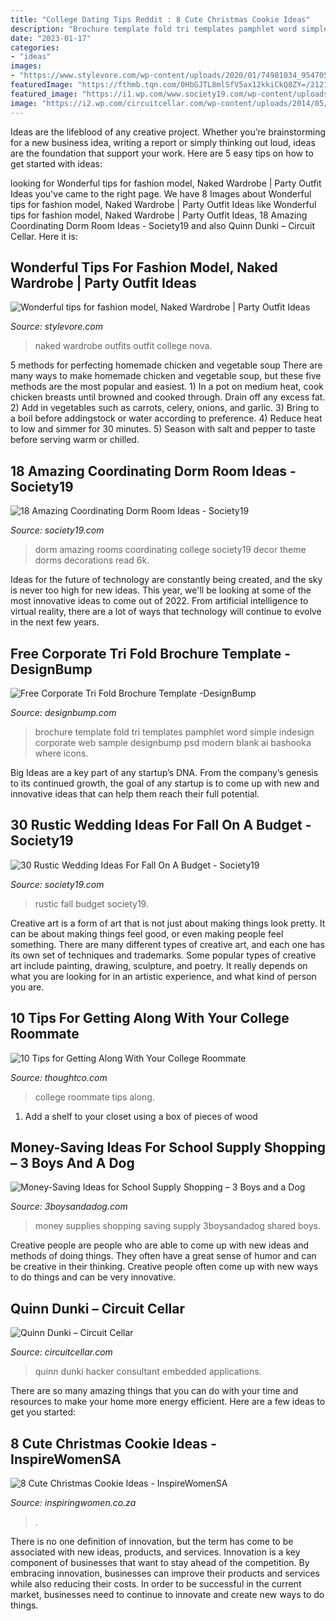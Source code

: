 ```yaml
---
title: "College Dating Tips Reddit : 8 Cute Christmas Cookie Ideas"
description: "Brochure template fold tri templates pamphlet word simple indesign corporate web sample designbump psd modern blank ai bashooka where icons"
date: "2023-01-17"
categories:
- "ideas"
images:
- "https://www.stylevore.com/wp-content/uploads/2020/01/74981034_954705171590276_3549994454559639047_n.jpg"
featuredImage: "https://fthmb.tqn.com/0HbGJTL8mlSfV5ax12kkiCkQ8ZY=/2121x1414/filters:fill(auto,1)/collegeroommates-58d14bd65f9b581d7243490e.jpg"
featured_image: "https://i1.wp.com/www.society19.com/wp-content/uploads/2017/03/18-Amazing-Coordinating-Dorm-Room-Ideas.jpg?fit=800%2C492&amp;ssl=1"
image: "https://i2.wp.com/circuitcellar.com/wp-content/uploads/2014/05/Dunki.jpg?fit=226%2C300&amp;ssl=1"
---
```



Ideas are the lifeblood of any creative project. Whether you’re brainstorming for a new business idea, writing a report or simply thinking out loud, ideas are the foundation that support your work. Here are 5 easy tips on how to get started with ideas: 

	

		
looking for Wonderful tips for fashion model, Naked Wardrobe | Party Outfit Ideas you've came to the right page. We have 8 Images about Wonderful tips for fashion model, Naked Wardrobe | Party Outfit Ideas like Wonderful tips for fashion model, Naked Wardrobe | Party Outfit Ideas, 18 Amazing Coordinating Dorm Room Ideas - Society19 and also Quinn Dunki – Circuit Cellar. Here it is:
		
    
## Wonderful Tips For Fashion Model, Naked Wardrobe | Party Outfit Ideas

<img loading=lazy src="https://www.stylevore.com/wp-content/uploads/2020/01/74981034_954705171590276_3549994454559639047_n.jpg" onerror="this.onerror=null;this.src='https://tse2.mm.bing.net/th?id=OIP.4wPJ07YuDMqSO1IusIUnpgHaJQ&amp;pid=15.1';" alt="Wonderful tips for fashion model, Naked Wardrobe | Party Outfit Ideas">

_Source: stylevore.com_

>naked wardrobe outfits outfit college nova. 

	

5 methods for perfecting homemade chicken and vegetable soup
There are many ways to make homemade chicken and vegetable soup, but these five methods are the most popular and easiest. 1) In a pot on medium heat, cook chicken breasts until browned and cooked through. Drain off any excess fat. 2) Add in vegetables such as carrots, celery, onions, and garlic. 3) Bring to a boil before addingstock or water according to preference. 4) Reduce heat to low and simmer for 30 minutes. 5) Season with salt and pepper to taste before serving warm or chilled.

    
## 18 Amazing Coordinating Dorm Room Ideas - Society19

<img loading=lazy src="https://i1.wp.com/www.society19.com/wp-content/uploads/2017/03/18-Amazing-Coordinating-Dorm-Room-Ideas.jpg?fit=800%2C492&amp;ssl=1" onerror="this.onerror=null;this.src='https://tse2.mm.bing.net/th?id=OIP.NmJETaE1ZQst7z6tacwMDAHaEj&amp;pid=15.1';" alt="18 Amazing Coordinating Dorm Room Ideas - Society19">

_Source: society19.com_

>dorm amazing rooms coordinating college society19 decor theme dorms decorations read 6k. 

	

Ideas for the future of technology are constantly being created, and the sky is never too high for new ideas. This year, we'll be looking at some of the most innovative ideas to come out of 2022. From artificial intelligence to virtual reality, there are a lot of ways that technology will continue to evolve in the next few years.

    
## Free Corporate Tri Fold Brochure Template -DesignBump

<img loading=lazy src="https://cdn.designbump.com/wp-content/uploads/2013/10/Preview.jpg" onerror="this.onerror=null;this.src='https://tse1.mm.bing.net/th?id=OIP.AInKlk0NcvlPc5ajtEB3gwHaDN&amp;pid=15.1';" alt="Free Corporate Tri Fold Brochure Template -DesignBump">

_Source: designbump.com_

>brochure template fold tri templates pamphlet word simple indesign corporate web sample designbump psd modern blank ai bashooka where icons. 

	

Big Ideas are a key part of any startup’s DNA. From the company’s genesis to its continued growth, the goal of any startup is to come up with new and innovative ideas that can help them reach their full potential.

    
## 30 Rustic Wedding Ideas For Fall On A Budget - Society19

<img loading=lazy src="https://i0.wp.com/www.society19.com/wp-content/uploads/2018/07/wedding-ideas.jpg?fit=2000%2C1500&amp;ssl=1" onerror="this.onerror=null;this.src='https://tse2.mm.bing.net/th?id=OIP.-th0gLKzbxMZd9tGepQJ1wHaFj&amp;pid=15.1';" alt="30 Rustic Wedding Ideas For Fall On A Budget - Society19">

_Source: society19.com_

>rustic fall budget society19. 

	

Creative art is a form of art that is not just about making things look pretty. It can be about making things feel good, or even making people feel something. There are many different types of creative art, and each one has its own set of techniques and trademarks. Some popular types of creative art include painting, drawing, sculpture, and poetry. It really depends on what you are looking for in an artistic experience, and what kind of person you are.

    
## 10 Tips For Getting Along With Your College Roommate

<img loading=lazy src="https://fthmb.tqn.com/0HbGJTL8mlSfV5ax12kkiCkQ8ZY=/2121x1414/filters:fill(auto,1)/collegeroommates-58d14bd65f9b581d7243490e.jpg" onerror="this.onerror=null;this.src='https://tse4.mm.bing.net/th?id=OIP.fsWFd-cpScb_aKezDAhx8QHaE8&amp;pid=15.1';" alt="10 Tips for Getting Along With Your College Roommate">

_Source: thoughtco.com_

>college roommate tips along. 

	

1. Add a shelf to your closet using a box of pieces of wood 

    
## Money-Saving Ideas For School Supply Shopping – 3 Boys And A Dog

<img loading=lazy src="https://3boysandadog.com/wp-content/uploads/2013/07/save-money-on-school-supplies.jpg" onerror="this.onerror=null;this.src='https://tse4.mm.bing.net/th?id=OIP.cH1Gfl2GOjzhh2dgwIgeswHaHu&amp;pid=15.1';" alt="Money-Saving Ideas for School Supply Shopping – 3 Boys and a Dog">

_Source: 3boysandadog.com_

>money supplies shopping saving supply 3boysandadog shared boys. 

	

Creative people are people who are able to come up with new ideas and methods of doing things. They often have a great sense of humor and can be creative in their thinking. Creative people often come up with new ways to do things and can be very innovative.

    
## Quinn Dunki – Circuit Cellar

<img loading=lazy src="https://i2.wp.com/circuitcellar.com/wp-content/uploads/2014/05/Dunki.jpg?fit=226%2C300&amp;ssl=1" onerror="this.onerror=null;this.src='https://tse3.mm.bing.net/th?id=OIP.uBLmTH74_G42pJ3hk90TBAAAAA&amp;pid=15.1';" alt="Quinn Dunki – Circuit Cellar">

_Source: circuitcellar.com_

>quinn dunki hacker consultant embedded applications. 

	

There are so many amazing things that you can do with your time and resources to make your home more energy efficient. Here are a few ideas to get you started:

    
## 8 Cute Christmas Cookie Ideas - InspireWomenSA

<img loading=lazy src="https://www.inspiringwomen.co.za/wp-content/uploads/34a03d8978abb53510bec63ec63330e2.jpg" onerror="this.onerror=null;this.src='https://tse1.mm.bing.net/th?id=OIP.c7L599ytV28Al7miEHcwigAAAA&amp;pid=15.1';" alt="8 Cute Christmas Cookie Ideas - InspireWomenSA">

_Source: inspiringwomen.co.za_

>. 

	

There is no one definition of innovation, but the term has come to be associated with new ideas, products, and services. Innovation is a key component of businesses that want to stay ahead of the competition. By embracing innovation, businesses can improve their products and services while also reducing their costs. In order to be successful in the current market, businesses need to continue to innovate and create new ways to do things.

